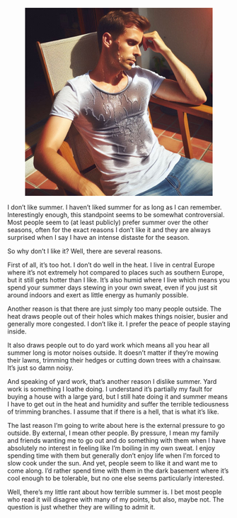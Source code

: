 <figure><img decoding="async" src="d7552fca-c1a7-4440-a04f-24a4c4d14be5.jpg" alt="AI-generated image of a man sweating outside in the summer heat"></figure>

I don’t like summer. I haven’t liked summer for as long as I can remember. Interestingly enough, this standpoint seems to be somewhat controversial. Most people seem to (at least publicly) prefer summer over the other seasons, often for the exact reasons I don’t like it and they are always surprised when I say I have an intense distaste for the season.

So why don’t I like it? Well, there are several reasons.

First of all, it’s too hot. I don’t do well in the heat. I live in central Europe where it’s not extremely hot compared to places such as southern Europe, but it still gets hotter than I like. It’s also humid where I live which means you spend your summer days stewing in your own sweat, even if you just sit around indoors and exert as little energy as humanly possible.

Another reason is that there are just simply too many people outside. The heat draws people out of their holes which makes things noisier, busier and generally more congested. I don’t like it. I prefer the peace of people staying inside.

It also draws people out to do yard work which means all you hear all summer long is motor noises outside. It doesn’t matter if they’re mowing their lawns, trimming their hedges or cutting down trees with a chainsaw. It’s just so damn noisy.

And speaking of yard work, that’s another reason I dislike summer. Yard work is something I loathe doing. I understand it’s partially my fault for buying a house with a large yard, but I still hate doing it and summer means I have to get out in the heat and humidity and suffer the terrible tediousness of trimming branches. I assume that if there is a hell, that is what it’s like.

The last reason I’m going to write about here is the external pressure to go outside. By external, I mean other people. By pressure, I mean my family and friends wanting me to go out and do something with them when I have absolutely no interest in feeling like I’m boiling in my own sweat. I enjoy spending time with them but generally don’t enjoy life when I’m forced to slow cook under the sun. And yet, people seem to like it and want me to come along. I’d rather spend time with them in the dark basement where it’s cool enough to be tolerable, but no one else seems particularly interested.

Well, there’s my little rant about how terrible summer is. I bet most people who read it will disagree with many of my points, but also, maybe not. The question is just whether they are willing to admit it.